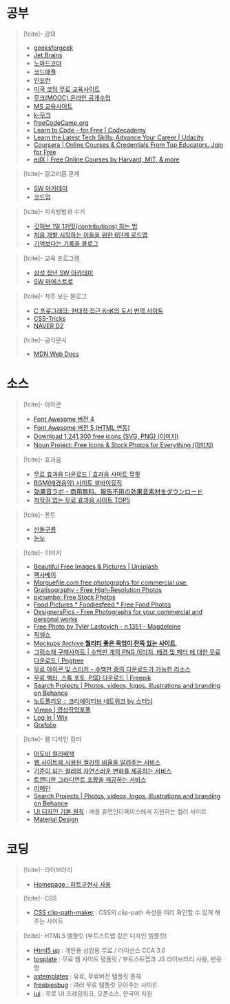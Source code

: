 # 공부
>[!cite]- 강의
> - [geeksforgeek](https://www.geeksforgeeks.org/difference-between-hardware-and-framework/)
> - [Jet Brains](https://www.jetbrains.com/academy/?source=google&medium=cpc&campaign=APAC_en_APAC_JBAcademy_Video_Desktop&keyword=&content=609021332861&gclid=CjwKCAjw7p6aBhBiEiwA83fGuvi0AQiAMfACImM0EEtMUc_fvZyg33pqRQX8VN6oOjJ9Z2STo3FMbhoC9acQAvD_BwE)
> - [노마드코더](https://nomadcoders.co/)
> - [코드애플](https://codingapple.com/course/javascript-jquery-ui/?gclid=Cj0KCQjwhsmaBhCvARIsAIbEbH4NopKMG7nDwrN4AYvgoZQGI5t5vOkiS7_kfhIrD4zJHa7WQ1XsX5YaApFcEALw_wcB)
> - [인프런](https://www.inflearn.com/)
> - [미국 코딩 무료 교육사이트](https://code.org/)
> - [무크(MOOC) 온라인 공개수업](https://www.coursera.org/)
> - [MS 교육사이트](https://docs.microsoft.com/ko-kr/learn/browse/?filter-products=c)
> - [k-무크](http://www.kmooc.kr/)
> - [freeCodeCamp.org](https://www.freecodecamp.org/)
> - [Learn to Code - for Free | Codecademy](https://www.codecademy.com/)
> - [Learn the Latest Tech Skills; Advance Your Career | Udacity](https://www.udacity.com/)
> - [Coursera | Online Courses & Credentials From Top Educators. Join for Free](https://www.coursera.org/)
> - [edX | Free Online Courses by Harvard, MIT, & more](https://www.edx.org/)

>[!cite]- 알고리즘 문제
> - [SW 아카데미](https://swexpertacademy.com/main/main.do)
> - [코드업](https://codeup.kr/)

>[!cite]- 지속방법과 수기
> - [깃허브 1일 1커밋(contributions) 하는 법 ](https://datamoney.tistory.com/163)
> - [처음 개발 시작하는 이들을 위한 6단계 로드맵](https://software-creator.tistory.com/31)
> - [기억보다는 기록을 블로그](https://jojoldu.tistory.com/)

>[!cite]- 교육 프로그램
> - [삼성 청년 SW 아카데미](https://www.ssafy.com/ksp/servlet/swp.content.controller.SwpContentServlet)
> - [SW 마에스트로](https://www.swmaestro.org/sw/main/contents.do?menuNo=200033)

>[!cite]- 자주 보는 블로그
> - [C 프로그래밍: 현대적 접근 KnK의 도서 번역 사이트](https://wikidocs.net/book/2494)
> - [CSS-Tricks](https://css-tricks.com/)
> - [NAVER D2](https://d2.naver.com/home)

>[!cite]- 공식문서
> - [MDN Web Docs](https://developer.mozilla.org/ko/)

# 소스
>[!cite]- 아이콘
> - [Font Awesome 버전 4](https://fontawesome.com/v4/icons/)
> - [Font Awesome 버전 5 (HTML 연동)](https://fontawesome.com/icons?d=gallery)
> - [Download 1,241,300 free icons (SVG, PNG) (이미지)](https://icons8.com/icons)
> - [Noun Project: Free Icons & Stock Photos for Everything (이미지)](https://thenounproject.com/)

>[!cite]- 효과음
> - [무료 효과음 다운로드 | 효과음 사이트 뮤팟](https://www.mewpot.com/search/sound-effects?is_free=true)
> - [BGM(배경음악) 사이트 셀바이뮤직](https://www.sellbuymusic.com/search/soundeffect/0/0/1)
> - [効果音ラボ - 商用無料、報告不用の効果音素材をダウンロード](https://soundeffect-lab.info/)
> - [저작권 없는 무료 효과음 사이트 TOP5](https://tldk9371.tistory.com/entry/%EC%A0%80%EC%9E%91%EA%B6%8C-%EC%97%86%EB%8A%94-%EB%AC%B4%EB%A3%8C-%ED%9A%A8%EA%B3%BC%EC%9D%8C-%EC%82%AC%EC%9D%B4%ED%8A%B8-TOP5)

>[!cite]- 폰트 
> - [산돌구름](https://www.sandollcloud.com/licensecombine.html?utm_source=youtube&utm_medium=cpv&utm_campaign=ad&utm_content=video_challenge&gclid=CjwKCAjwuIWHBhBDEiwACXQYsbBKK-3S4gY9NqvD45_6ik6Sw9G4Y8IYCT_ewGfpChxbGnR3HyRoHxoC_QYQAvD_BwE)
> - [눈누](https://noonnu.cc/font_page?commit=filter&search=&search=&editor=&category_use_ids%5B%5D=4&order_by=pd)

>[!cite]- 이미지
> - [Beautiful Free Images & Pictures | Unsplash](https://unsplash.com/?utm_source=medium&utm_medium=referral)
> - [팩사베이](https://pixabay.com/ko/)
> - [Morguefile.com free photographs for commercial use.](https://morguefile.com/)
> - [Gratisography - Free High-Resolution Photos](https://gratisography.com/page/2/)
> - [picjumbo: Free Stock Photos](https://picjumbo.com/)
> - [Food Pictures * Foodiesfeed * Free Food Photos](https://www.foodiesfeed.com/)
> - [DesignersPics - Free Photographs for your commercial and personal works](http://www.designerspics.com/page/2/)
> - [Free Photo by Tyler Lastovich - n.1351 - Magdeleine](https://magdeleine.co/photo-by-tyler-lastovich-n-1351/)
> - [픽셀스](https://www.pexels.com/ko-kr/)
> - [Mockups Archive **퀄리티 좋은 목업이 잔뜩 있는 사이트**,](https://www.mockupworld.co/all-mockups/)
> - [그림소재 구매사이트 | 수백만 개의 PNG 이미지, 배경 및 벡터 에 대한 무료 다운로드 | Pngtree](https://kor.pngtree.com/)
> - [무료 아이콘 및 스티커 - 수백만 종의 다운로드가 가능한 리소스](https://www.flaticon.com/kr/)
> - [무료 벡터, 스톡 포토, PSD 다운로드 | Freepik](https://kr.freepik.com/)
> - [Search Projects | Photos, videos, logos, illustrations and branding on Behance](https://www.behance.net/)
> - [노트폴리오 :: 크리에이티브 네트워크 by 스터닝](https://notefolio.net/)
> - [Vimeo | 영상작업포폴](https://vimeo.com/)
> - [Log In | Wix](https://manage.wix.com/)
> - [Grafolio](https://grafolio.naver.com/)

>[!cite]- 웹 디자인 컬러
> - [어도비 컬러배색](https://color.adobe.com/ko/create)
> - [웹 사이트에 사용된 컬러의 비율을 알려주는 서비스](http://webcolourdata.com/)
> - [기준이 되는 컬러의 자연스러운 변화를 제공하는 서비스](http://colllor.com/)
> - [트랜디한 그라디언트 조합을 제공하는 서비스](https://uigradients.com/#Mello)
> - [리메인](http://www.remain.co.kr/)
> - [Search Projects | Photos, videos, logos, illustrations and branding on Behance](https://www.behance.net/)
> - [UI 디자인 기본 원칙](https://developer.apple.com/kr/design/tips/) : 애플 휴먼인터페이스에서 지원하는 컬러 사이트
> - [Material Design](https://m3.material.io/styles/color/overview#!/?view.left=0&view.right=0)

# 코딩
>[!cite]- 라이브러리
> - [Homepage : 차트구현시 사용](https://www.highcharts.com/)

>[!cite]- CSS
> - [CSS clip-path-maker](https://bennettfeely.com/clippy/) : CSS의 clip-path 속성을 미리 확인할 수 있게 해주는 사이트

>[!cite]- HTML5 템플릿 (부트스트랩 같은 디자인 템플릿)
> - [Html5 up](https://html5up.net/) : 개인용 상업용 무료 / 라이선스 CCA 3.0
> - [tooplate](https://www.tooplate.com/) : 무료 웹 사이트 템플릿 / 부트스트랩과 JS 라이브러리 사용, 반응형
> - [astemplates](https://www.astemplates.com/) : 유료, 무료버전 템플릿 존재
> - [freebiesbug](https://freebiesbug.com/) : 여러 무료 템플릿 모아주는 사이트
> - [jui](http://jui.io/?lang=ko) : 무로 UI 프레임워크, 오픈소스, 한국어 지원
